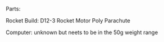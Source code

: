 Parts:

Rocket Build:
D12-3 Rocket Motor
Poly Parachute

Computer:
unknown but neets to be in the 50g weight range
